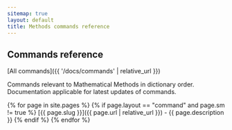 ```yaml
---
sitemap: true
layout: default
title: Methods commands reference
---
```


## Commands reference

[All commands]({{ '/docs/commands' | relative_url }})

Commands relevant to Mathematical Methods in dictionary order. Documentation applicable for latest updates of commands.

{% for page in site.pages %}
  {% if page.layout == "command" and page.sm != true %}
[{{ page.slug }}]({{ page.url | relative_url }}) - {{ page.description }}
  {% endif %}
{% endfor %}